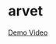# arvet
[Demo Video](https://mycuhk.sharepoint.com/:v:/r/sites/eLearning-Demo/Studio/StudentHelpers/Shared%20Documents/People/Andy/AR%20Kidney%20-%20Google%20Chrome%2022_06_2018%2011_32_49.mp4?csf=1&e=3ONqx8)
